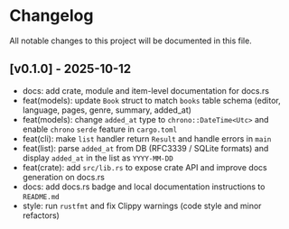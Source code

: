 # Changelog

All notable changes to this project will be documented in this file.

## [v0.1.0] - 2025-10-12

- docs: add crate, module and item-level documentation for docs.rs
- feat(models): update `Book` struct to match `books` table schema (editor, language, pages, genre, summary, added_at)
- feat(models): change `added_at` type to `chrono::DateTime<Utc>` and enable `chrono` `serde` feature in `cargo.toml`
- feat(cli): make `list` handler return `Result` and handle errors in `main`
- feat(list): parse `added_at` from DB (RFC3339 / SQLite formats) and display `added_at` in the list as `YYYY-MM-DD`
- feat(crate): add `src/lib.rs` to expose crate API and improve docs generation on docs.rs
- docs: add docs.rs badge and local documentation instructions to `README.md`
- style: run `rustfmt` and fix Clippy warnings (code style and minor refactors)

